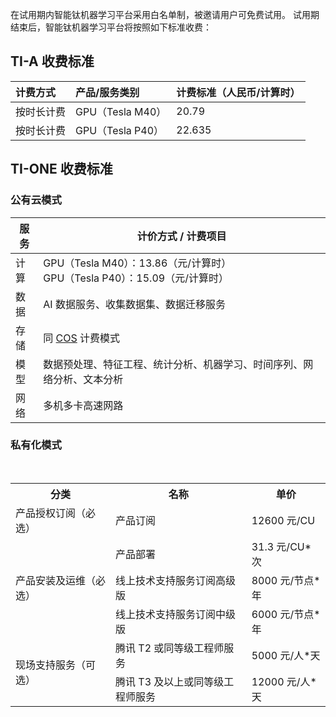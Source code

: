 在试用期内智能钛机器学习平台采用白名单制，被邀请用户可免费试用。
试用期结束后，智能钛机器学习平台将按照如下标准收费：

## TI-A 收费标准

| 计费方式 | 产品/服务类别 | 计费标准（人民币/计算时） |
|:---------|:---------|:---------|
| 按时长计费 | GPU（Tesla M40） | 20.79 |
| 按时长计费 | GPU（Tesla P40） | 22.635 |



## TI-ONE 收费标准
### 公有云模式
| 服务 | 计价方式 / 计费项目 | 
|---------|---------|
| 计算 |GPU（Tesla M40）：13.86（元/计算时）<br> GPU（Tesla P40）：15.09（元/计算时）| 
| 数据 | AI 数据服务、收集数据集、数据迁移服务 |
| 存储 | 同 [COS](https://buy.cloud.tencent.com/price/cos) 计费模式 |
| 模型 | 数据预处理、特征工程、统计分析、机器学习、时间序列、网络分析、文本分析 |
| 网络 | 多机多卡高速网路 |

### 私有化模式

<table>
   <tr>
      <th>分类</th>
      <th>名称</th>
      <th>单价</th>
   </tr>
   <tr>
      <td>产品授权订阅（必选）</td>
      <td>产品订阅</td>
      <td>12600 元/CU</td>
   </tr>
   <tr>
      <td rowspan="3">产品安装及运维（必选）</td>
      <td>产品部署</td>
      <td>31.3 元/CU*次</td>
   </tr>
   <tr>
         <td>线上技术支持服务订阅高级版</td>
      <td>8000 元/节点*年 </td>
   </tr>
   <tr>
       <td>线上技术支持服务订阅中级版 </td>
      <td>6000 元/节点*年 </td>
   </tr>
   <tr>
      <td rowspan="2">现场支持服务（可选）</td>
      <td>腾讯 T2 或同等级工程师服务</td>
      <td>5000 元/人*天 </td>
   </tr>
   <tr>
      <td>腾讯 T3 及以上或同等级工程师服务</td>
      <td>12000 元/人*天 </td>
   </tr>
</table> 

